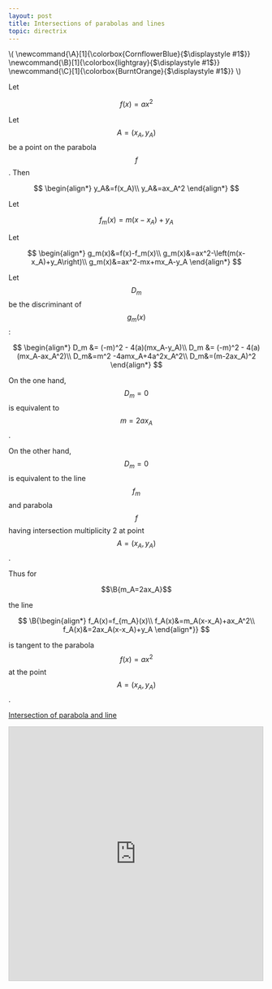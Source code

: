 ```yaml
---
layout: post
title: Intersections of parabolas and lines
topic: directrix
---
```


\\(
\newcommand{\A}[1]{\colorbox{CornflowerBlue}{$\displaystyle #1$}}
\newcommand{\B}[1]{\colorbox{lightgray}{$\displaystyle #1$}}
\newcommand{\C}[1]{\colorbox{BurntOrange}{$\displaystyle #1$}}
\\)

Let 

$$f(x)=ax^2$$

Let $$A=(x_A,y_A)$$ be a point on the parabola $$f$$. Then

$$
\begin{align*}
y_A&=f(x_A)\\
y_A&=ax_A^2
\end{align*}
$$

Let

$$
f_m(x)=m(x-x_A)+y_A
$$

Let

$$
\begin{align*}
g_m(x)&=f(x)-f_m(x)\\
g_m(x)&=ax^2-\left(m(x-x_A)+y_A\right)\\
g_m(x)&=ax^2-mx+mx_A-y_A
\end{align*}
$$

Let $$D_m$$ be the discriminant of $$g_m(x)$$:

$$
\begin{align*}
D_m &= (-m)^2 - 4(a)(mx_A-y_A)\\
D_m &= (-m)^2 - 4(a)(mx_A-ax_A^2)\\
D_m&=m^2 -4amx_A+4a^2x_A^2\\
D_m&=(m-2ax_A)^2
\end{align*}
$$

On the one hand, $$D_m=0$$ is equivalent to $$m=2ax_A$$.

On the other hand, $$D_m=0$$ is equivalent to the line $$f_m$$ and parabola $$f$$ having intersection multiplicity 2 at point $$A=(x_A,y_A)$$.

Thus for

$$\B{m_A=2ax_A}$$

the line

$$
\B{\begin{align*}
f_A(x)=f_{m_A}(x)\\
f_A(x)&=m_A(x-x_A)+ax_A^2\\
f_A(x)&=2ax_A(x-x_A)+y_A
\end{align*}}
$$

is tangent to the parabola $$f(x)=ax^2$$ at the point $$A=(x_A,y_A)$$.

[Intersection of parabola and line](https://www.desmos.com/calculator/rhbzxqn8lx)

<iframe src="https://www.desmos.com/calculator/rhbzxqn8lx?embed" width="500" height="500" style="border: 1px solid #ccc" frameborder=0></iframe>